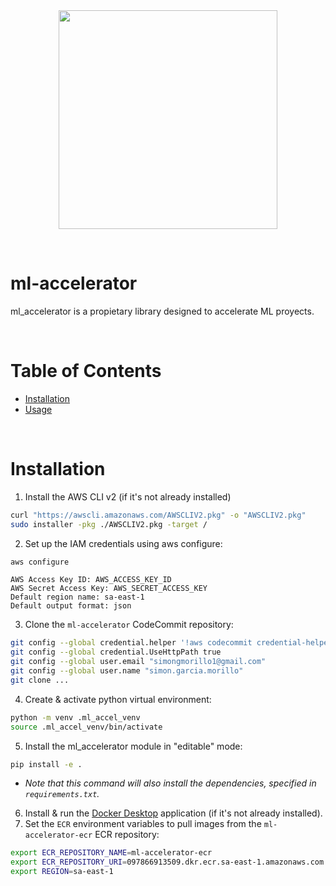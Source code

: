 <div align="center">
<img src="./resources/logos/logo.jpeg" width="350">
</div>

&nbsp;
&nbsp;
# ml-accelerator
ml_accelerator is a propietary library designed to accelerate ML proyects.

&nbsp;
# Table of Contents

- [Installation](#installation)
- [Usage](#usage)

&nbsp;
# Installation

1. Install the AWS CLI v2 (if it's not already installed)
```bash
curl "https://awscli.amazonaws.com/AWSCLIV2.pkg" -o "AWSCLIV2.pkg"
sudo installer -pkg ./AWSCLIV2.pkg -target /
```
2. Set up the IAM credentials using aws configure:
```bash
aws configure
```
```
AWS Access Key ID: AWS_ACCESS_KEY_ID
AWS Secret Access Key: AWS_SECRET_ACCESS_KEY
Default region name: sa-east-1
Default output format: json
```
3. Clone the `ml-accelerator` CodeCommit repository:
```bash
git config --global credential.helper '!aws codecommit credential-helper $@'
git config --global credential.UseHttpPath true
git config --global user.email "simongmorillo1@gmail.com"
git config --global user.name "simon.garcia.morillo"
git clone ...
```
4. Create & activate python virtual environment:
```bash
python -m venv .ml_accel_venv
source .ml_accel_venv/bin/activate
```
5. Install the ml_accelerator module in "editable" mode:
```bash
pip install -e .
```
  - *Note that this command will also install the dependencies, specified in `requirements.txt`.*
6. Install & run the [Docker Desktop](https://docs.docker.com/engine/install/) application (if it's not already installed). 
7. Set the `ECR` environment variables to pull images from the `ml-accelerator-ecr` ECR repository:
```bash
export ECR_REPOSITORY_NAME=ml-accelerator-ecr
export ECR_REPOSITORY_URI=097866913509.dkr.ecr.sa-east-1.amazonaws.com
export REGION=sa-east-1
```